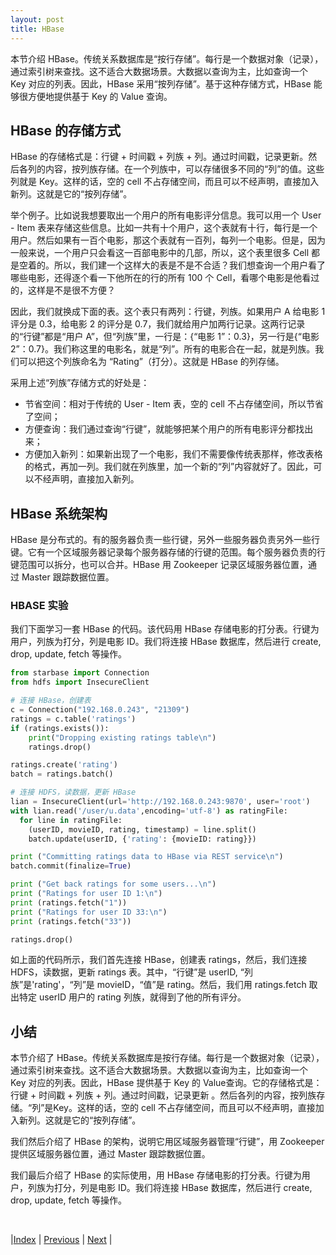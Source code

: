 ```yaml
---
layout: post
title: HBase
---
```


本节介绍 HBase。传统关系数据库是“按行存储”。每行是一个数据对象（记录），通过索引树来查找。这不适合大数据场景。大数据以查询为主，比如查询一个 Key 对应的列表。因此，HBase 采用“按列存储”。基于这种存储方式，HBase 能够很方便地提供基于 Key 的 Value 查询。

## HBase 的存储方式

HBase 的存储格式是：行键 + 时间戳 + 列族 + 列。通过时间戳，记录更新。然后各列的内容，按列族存储。在一个列族中，可以存储很多不同的“列”的值。这些列就是 Key。这样的话，空的 cell 不占存储空间，而且可以不经声明，直接加入新列。这就是它的“按列存储”。

举个例子。比如说我想要取出一个用户的所有电影评分信息。我可以用一个 User - Item 表来存储这些信息。比如一共有十个用户，这个表就有十行，每行是一个用户。然后如果有一百个电影，那这个表就有一百列，每列一个电影。但是，因为一般来说，一个用户只会看这一百部电影中的几部，所以，这个表里很多 Cell 都是空着的。所以，我们建一个这样大的表是不是不合适？我们想查询一个用户看了哪些电影，还得逐个看一下他所在的行的所有 100 个 Cell，看哪个电影是他看过的，这样是不是很不方便？

因此，我们就换成下面的表。这个表只有两列：行键，列族。如果用户 A 给电影 1 评分是 0.3，给电影 2 的评分是 0.7，我们就给用户加两行记录。这两行记录的“行键”都是“用户 A”，但“列族”里，一行是：{“电影 1”：0.3}，另一行是{“电影 2”：0.7}。我们称这里的电影名，就是“列”。所有的电影合在一起，就是列族。我们可以把这个列族命名为 “Rating”（打分）。这就是 HBase 的列存储。

采用上述“列族”存储方式的好处是：
- 节省空间：相对于传统的 User - Item 表，空的 cell 不占存储空间，所以节省了空间；
- 方便查询：我们通过查询“行键”，就能够把某个用户的所有电影评分都找出来；
- 方便加入新列：如果新出现了一个电影，我们不需要像传统表那样，修改表格的格式，再加一列。我们就在列族里，加一个新的“列”内容就好了。因此，可以不经声明，直接加入新列。

## HBase 系统架构

HBase 是分布式的。有的服务器负责一些行键，另外一些服务器负责另外一些行键。它有一个区域服务器记录每个服务器存储的行键的范围。每个服务器负责的行键范围可以拆分，也可以合并。HBase 用 Zookeeper 记录区域服务器位置，通过 Master 跟踪数据位置。

### HBASE 实验

我们下面学习一套 HBase 的代码。该代码用 HBase 存储电影的打分表。行键为用户，列族为打分，列是电影 ID。我们将连接 HBase 数据库，然后进行 create, drop, update, fetch 等操作。

```py
from starbase import Connection
from hdfs import InsecureClient

# 连接 HBase，创建表
c = Connection("192.168.0.243", "21309")
ratings = c.table('ratings')
if (ratings.exists()):
    print("Dropping existing ratings table\n")
    ratings.drop()

ratings.create('rating')
batch = ratings.batch()

# 连接 HDFS，读数据，更新 HBase
lian = InsecureClient(url='http://192.168.0.243:9870', user='root')
with lian.read('/user/u.data',encoding='utf-8') as ratingFile: 
  for line in ratingFile:
    (userID, movieID, rating, timestamp) = line.split()
    batch.update(userID, {'rating': {movieID: rating}})

print ("Committing ratings data to HBase via REST service\n")
batch.commit(finalize=True)

print ("Get back ratings for some users...\n")
print ("Ratings for user ID 1:\n")
print (ratings.fetch("1"))
print ("Ratings for user ID 33:\n")
print (ratings.fetch("33"))

ratings.drop()

```

如上面的代码所示，我们首先连接 HBase，创建表 ratings，然后，我们连接 HDFS，读数据，更新 ratings 表。其中，“行键”是 userID, “列族”是'rating'，“列”是 movieID，“值”是 rating。然后，我们用 ratings.fetch 取出特定 userID 用户的 rating 列族，就得到了他的所有评分。

## 小结

本节介绍了 HBase。传统关系数据库是按行存储。每行是一个数据对象（记录），通过索引树来查找。这不适合大数据场景。大数据以查询为主，比如查询一个 Key 对应的列表。因此，HBase 提供基于 Key 的 Value查询。它的存储格式是：行键 + 时间戳 + 列族 + 列。通过时间戳，记录更新	。然后各列的内容，按列族存储。“列”是Key。这样的话，空的 cell 不占存储空间，而且可以不经声明，直接加入新列。这就是它的“按列存储”。

我们然后介绍了 HBase 的架构，说明它用区域服务器管理“行键”，用 Zookeeper 提供区域服务器位置，通过 Master 跟踪数据位置。

我们最后介绍了 HBase 的实际使用，用 HBase 存储电影的打分表。行键为用户，列族为打分，列是电影 ID。我们将连接 HBase 数据库，然后进行 create, drop, update, fetch 等操作。

<br/>

|[Index](../) | [Previous](7-3-hive) | [Next](9-0-manage) |
